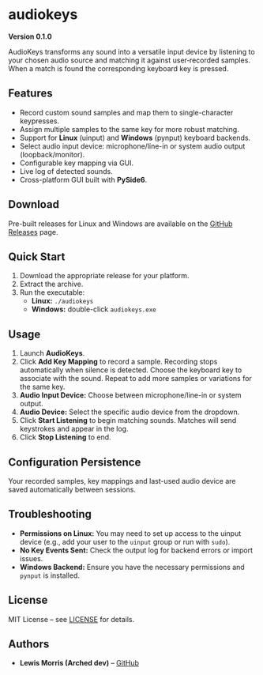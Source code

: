 # audiokeys

**Version 0.1.0**

AudioKeys transforms any sound into a versatile input device by listening to
your chosen audio source and matching it against user‑recorded samples. When a
match is found the corresponding keyboard key is pressed.

## Features

- Record custom sound samples and map them to single-character keypresses.
- Assign multiple samples to the same key for more robust matching.
- Support for **Linux** (uinput) and **Windows** (pynput) keyboard backends.
- Select audio input device: microphone/line-in or system audio output (loopback/monitor).
- Configurable key mapping via GUI.
- Live log of detected sounds.
- Cross-platform GUI built with **PySide6**.

## Download

Pre-built releases for Linux and Windows are available on the [GitHub Releases](https://github.com/lewis-morris/audiokeys/releases) page.

## Quick Start

1. Download the appropriate release for your platform.
2. Extract the archive.
3. Run the executable:
   - **Linux:** `./audiokeys`
   - **Windows:** double-click `audiokeys.exe`

## Usage

1. Launch **AudioKeys**.
2. Click **Add Key Mapping** to record a sample. Recording stops automatically
   when silence is detected. Choose the keyboard key to associate with the
   sound. Repeat to add more samples or variations for the same key.
3. **Audio Input Device:** Choose between microphone/line-in or system output.
4. **Audio Device:** Select the specific audio device from the dropdown.
5. Click **Start Listening** to begin matching sounds. Matches will send
   keystrokes and appear in the log.
6. Click **Stop Listening** to end.

## Configuration Persistence

Your recorded samples, key mappings and last-used audio device are saved
automatically between sessions.

## Troubleshooting

- **Permissions on Linux:** You may need to set up access to the uinput device (e.g., add your user to the `uinput` group or run with `sudo`).
- **No Key Events Sent:** Check the output log for backend errors or import issues.
- **Windows Backend:** Ensure you have the necessary permissions and `pynput` is installed.


## License

MIT License – see [LICENSE](https://github.com/lewis-morris/audiokeys/blob/main/LICENSE) for details.

## Authors

- **Lewis Morris (Arched dev)** – [GitHub](https://github.com/lewis-morris)